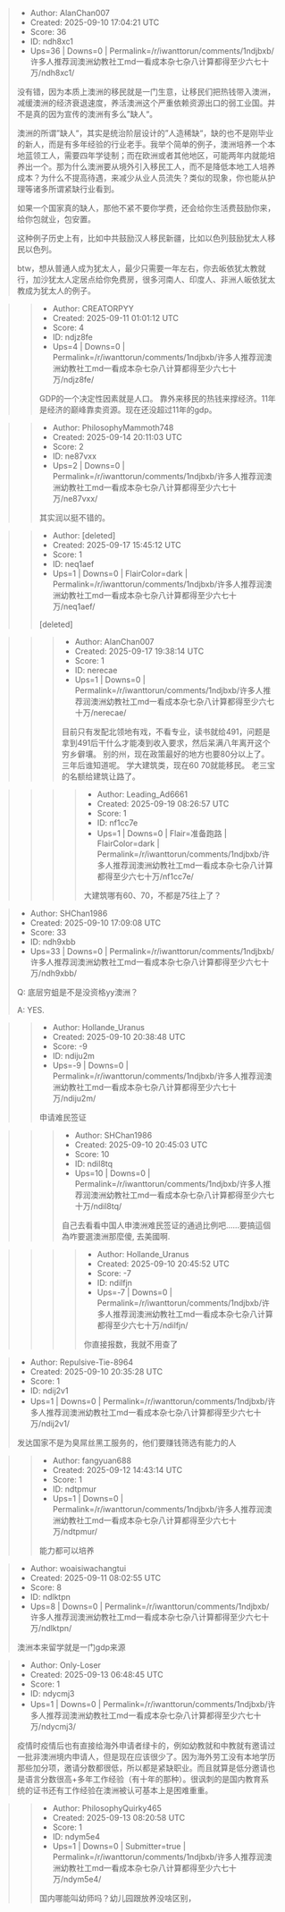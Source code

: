 > - Author: AlanChan007
> - Created: 2025-09-10 17:04:21 UTC
> - Score: 36
> - ID: ndh8xc1
> - Ups=36 | Downs=0 | Permalink=/r/iwanttorun/comments/1ndjbxb/许多人推荐润澳洲幼教社工md一看成本杂七杂八计算都得至少六七十万/ndh8xc1/
>
> 没有错，因为本质上澳洲的移民就是一门生意，让移民们把热钱带入澳洲，减缓澳洲的经济衰退速度，养活澳洲这个严重依赖资源出口的弱工业国。并不是真的因为宣传的澳洲有多么”缺人“。
> 
> 澳洲的所谓”缺人“，其实是统治阶层设计的”人造稀缺“，缺的也不是刚毕业的新人，而是有多年经验的行业老手。我举个简单的例子，澳洲培养一个本地蓝领工人，需要四年学徒制；而在欧洲或者其他地区，可能两年内就能培养出一个。那为什么澳洲要从境外引入移民工人，而不是降低本地工人培养成本？为什么不提高待遇，来减少从业人员流失？类似的现象，你也能从护理等诸多所谓紧缺行业看到。
> 
> 如果一个国家真的缺人，那他不紧不要你学费，还会给你生活费鼓励你来，给你包就业，包安置。
> 
> 这种例子历史上有，比如中共鼓励汉人移民新疆，比如以色列鼓励犹太人移民以色列。
> 
> btw，想从普通人成为犹太人，最少只需要一年左右，你去皈依犹太教就行，加沙犹太人定居点给你免费房，很多河南人、印度人、非洲人皈依犹太教成为犹太人的例子。

>> - Author: CREATORPYY
>> - Created: 2025-09-11 01:01:12 UTC
>> - Score: 4
>> - ID: ndjz8fe
>> - Ups=4 | Downs=0 | Permalink=/r/iwanttorun/comments/1ndjbxb/许多人推荐润澳洲幼教社工md一看成本杂七杂八计算都得至少六七十万/ndjz8fe/
>>
>> GDP的一个决定性因素就是人口。  靠外来移民的热钱来撑经济。11年是经济的巅峰靠卖资源。现在还没超过11年的gdp。

>> - Author: PhilosophyMammoth748
>> - Created: 2025-09-14 20:11:03 UTC
>> - Score: 2
>> - ID: ne87vxx
>> - Ups=2 | Downs=0 | Permalink=/r/iwanttorun/comments/1ndjbxb/许多人推荐润澳洲幼教社工md一看成本杂七杂八计算都得至少六七十万/ne87vxx/
>>
>> 其实润以挺不错的。

>> - Author: [deleted]
>> - Created: 2025-09-17 15:45:12 UTC
>> - Score: 1
>> - ID: neq1aef
>> - Ups=1 | Downs=0 | FlairColor=dark | Permalink=/r/iwanttorun/comments/1ndjbxb/许多人推荐润澳洲幼教社工md一看成本杂七杂八计算都得至少六七十万/neq1aef/
>>
>> [deleted]

>>> - Author: AlanChan007
>>> - Created: 2025-09-17 19:38:14 UTC
>>> - Score: 1
>>> - ID: nerecae
>>> - Ups=1 | Downs=0 | Permalink=/r/iwanttorun/comments/1ndjbxb/许多人推荐润澳洲幼教社工md一看成本杂七杂八计算都得至少六七十万/nerecae/
>>>
>>> 目前只有发配北领地有戏，不看专业，读书就给491，问题是拿到491后干什么才能凑到收入要求，然后呆满八年离开这个穷乡僻壤。 别的州，现在政策最好的地方也要80分以上了。 三年后谁知道呢。
>>> 学大建筑类，现在60 70就能移民。 老三宝的名额给建筑让路了。

>>>> - Author: Leading_Ad6661
>>>> - Created: 2025-09-19 08:26:57 UTC
>>>> - Score: 1
>>>> - ID: nf1cc7e
>>>> - Ups=1 | Downs=0 | Flair=准备跑路 | FlairColor=dark | Permalink=/r/iwanttorun/comments/1ndjbxb/许多人推荐润澳洲幼教社工md一看成本杂七杂八计算都得至少六七十万/nf1cc7e/
>>>>
>>>> 大建筑哪有60、70，不都是75往上了？

> - Author: SHChan1986
> - Created: 2025-09-10 17:09:08 UTC
> - Score: 33
> - ID: ndh9xbb
> - Ups=33 | Downs=0 | Permalink=/r/iwanttorun/comments/1ndjbxb/许多人推荐润澳洲幼教社工md一看成本杂七杂八计算都得至少六七十万/ndh9xbb/
>
> Q: 底层穷蛆是不是没资格yy澳洲？
> 
> A: YES.

>> - Author: Hollande_Uranus
>> - Created: 2025-09-10 20:38:48 UTC
>> - Score: -9
>> - ID: ndiju2m
>> - Ups=-9 | Downs=0 | Permalink=/r/iwanttorun/comments/1ndjbxb/许多人推荐润澳洲幼教社工md一看成本杂七杂八计算都得至少六七十万/ndiju2m/
>>
>> 申请难民签证

>>> - Author: SHChan1986
>>> - Created: 2025-09-10 20:45:03 UTC
>>> - Score: 10
>>> - ID: ndil8tq
>>> - Ups=10 | Downs=0 | Permalink=/r/iwanttorun/comments/1ndjbxb/许多人推荐润澳洲幼教社工md一看成本杂七杂八计算都得至少六七十万/ndil8tq/
>>>
>>> 自己去看看中国人申澳洲难民签证的通過比例吧......要搞這個為咋要選澳洲那麼傻, 去美國啊.

>>>> - Author: Hollande_Uranus
>>>> - Created: 2025-09-10 20:45:52 UTC
>>>> - Score: -7
>>>> - ID: ndilfjn
>>>> - Ups=-7 | Downs=0 | Permalink=/r/iwanttorun/comments/1ndjbxb/许多人推荐润澳洲幼教社工md一看成本杂七杂八计算都得至少六七十万/ndilfjn/
>>>>
>>>> 你直接报数，我就不用查了

> - Author: Repulsive-Tie-8964
> - Created: 2025-09-10 20:35:28 UTC
> - Score: 1
> - ID: ndij2v1
> - Ups=1 | Downs=0 | Permalink=/r/iwanttorun/comments/1ndjbxb/许多人推荐润澳洲幼教社工md一看成本杂七杂八计算都得至少六七十万/ndij2v1/
>
> 发达国家不是为臭屌丝黑工服务的，他们要赚钱筛选有能力的人

>> - Author: fangyuan688
>> - Created: 2025-09-12 14:43:14 UTC
>> - Score: 1
>> - ID: ndtpmur
>> - Ups=1 | Downs=0 | Permalink=/r/iwanttorun/comments/1ndjbxb/许多人推荐润澳洲幼教社工md一看成本杂七杂八计算都得至少六七十万/ndtpmur/
>>
>> 能力都可以培养

> - Author: woaisiwachangtui
> - Created: 2025-09-11 08:02:55 UTC
> - Score: 8
> - ID: ndlktpn
> - Ups=8 | Downs=0 | Permalink=/r/iwanttorun/comments/1ndjbxb/许多人推荐润澳洲幼教社工md一看成本杂七杂八计算都得至少六七十万/ndlktpn/
>
> 澳洲本来留学就是一门gdp来源

> - Author: Only-Loser
> - Created: 2025-09-13 06:48:45 UTC
> - Score: 1
> - ID: ndycmj3
> - Ups=1 | Downs=0 | Permalink=/r/iwanttorun/comments/1ndjbxb/许多人推荐润澳洲幼教社工md一看成本杂七杂八计算都得至少六七十万/ndycmj3/
>
> 疫情时疫情后也有直接给海外申请者绿卡的，例如幼教就和中教就有邀请过一批非澳洲境内申请人，但是现在应该很少了。因为海外劳工没有本地学历那些加分项，邀请分数都很低，所以都是紧缺职业。而且就算是低分邀请也是语言分数很高+多年工作经验（有十年的那种）。很讽刺的是国内教育系统的证书还有工作经验在澳洲被认可基本上是困难重重。

>> - Author: PhilosophyQuirky465
>> - Created: 2025-09-13 08:20:58 UTC
>> - Score: 1
>> - ID: ndym5e4
>> - Ups=1 | Downs=0 | Submitter=true | Permalink=/r/iwanttorun/comments/1ndjbxb/许多人推荐润澳洲幼教社工md一看成本杂七杂八计算都得至少六七十万/ndym5e4/
>>
>> 国内哪能叫幼师吗？幼儿园跟放养没啥区别，
